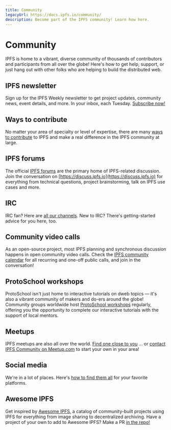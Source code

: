 ```yaml
---
title: Community
legacyUrl: https://docs.ipfs.io/community/
description: Become part of the IPFS community! Learn how here.
---
```


# Community

IPFS is home to a vibrant, diverse community of thousands of contributors and participants from all over the globe! Here's how to get help, support, or just hang out with other folks who are helping to build the distributed web.

## IPFS newsletter

Sign up for the IPFS Weekly newsletter to get project updates, community news, event details, and more. In your inbox, each Tuesday. [Subscribe now!](https://ipfs.us4.list-manage.com/subscribe?u=25473244c7d18b897f5a1ff6b&id=cad54b2230)

## Ways to contribute

No matter your area of specialty or level of expertise, there are many [ways to contribute](/community/contribute/ways-to-contribute/) to IPFS and make a real difference in the IPFS community at large.

## IPFS forums

The official [IPFS forums](https://discuss.ipfs.io/) are the primary home of IPFS-related discussion. Join the conversation on [https://discuss.ipfs.io](https://discuss.ipfs.io) for everything from technical questions, project brainstorming, talk on IPFS use cases and more.

## IRC

IRC fan? Here are [all our channels](irc). New to IRC? There's getting-started advice for you here, too.

## Community video calls

As an open-source project, most IPFS planning and synchronous discussion happens in open community video calls. Check the [IPFS community calendar](https://calendar.google.com/calendar/embed?src=ipfs.io_eal36ugu5e75s207gfjcu0ae84@group.calendar.google.com) for all recurring and one-off public calls, and join in the conversation!

## ProtoSchool workshops

ProtoSchool isn't just home to interactive tutorials on dweb topics — it's also a vibrant community of makers and do-ers around the globe! Community groups worldwide host [ProtoSchool workshops](https://proto.school/#/events) regularly, offering you the opportunity to complete our interactive tutorials with the support of local mentors.

## Meetups

IPFS meetups are also all over the world. [Find one close to you](https://www.meetup.com/members/249142444/) ... or [contact IPFS Community on Meetup.com](https://secure.meetup.com/messages/?new_convo=true&member_id=249142444&name=IPFS+Community) to start your own in your area!

## Social media

We're in a lot of places. Here's [how to find them all](social-media) for your favorite platforms.

## Awesome IPFS

Get inspired by [Awesome IPFS](https://awesome.ipfs.io/), a catalog of community-built projects using IPFS for everything from image sharing to decentralized archiving. Have a project of your own to add to Awesome IPFS? Make a PR [in the repo!](https://github.com/ipfs/awesome-ipfs)
